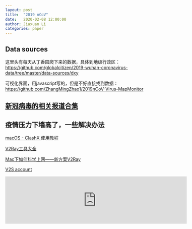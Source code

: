 ```yaml
---
layout: post
title:  "2019 nCoV"
date:   2020-02-08 12:00:00
author: Jiaxuan Li
categories: paper
---
```

## Data sources

这里头有每天从丁香园爬下来的数据，具体到地级行政区：https://github.com/globalcitizen/2019-wuhan-coronavirus-data/tree/master/data-sources/dxy

可视化界面，用javascript写的，但是不好直接找到数据：https://github.com/ZhangMingZhao1/2019nCoV-Virus-MapMonitor





## [新冠病毒的相关报道合集](https://github.com/2019ncovmemory/nCovMemory#2020新冠肺炎记忆传媒报道与非虚构写作持续更新)

## 疫情压力下墙高了，一些解决办法

[macOS - ClashX 使用教程](https://wiki.kache.moe/2019/12/11/macOS-ClashX/)

[V2Ray工具大全](https://v2sx.github.io/V2Ray/)

[Mac下如何科学上网——新方案V2Ray](https://github.com/CocoaKier/MacVPN/wiki/Mac下如何科学上网——新方案V2Ray)

[V2S account](https://v2sx.com/index.php)


<embed style='width:60vw;' src="https://shiba-inu.cc/project/ncov/barometer/svg/barometer-national.svg"></embed>


